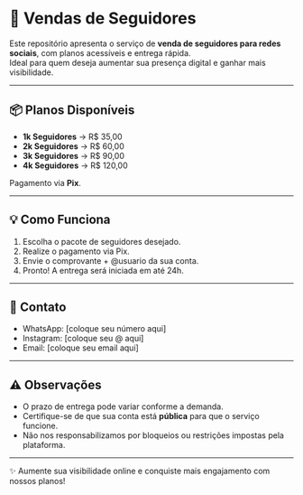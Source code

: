 # 🚀 Vendas de Seguidores

Este repositório apresenta o serviço de **venda de seguidores para redes sociais**, com planos acessíveis e entrega rápida.  
Ideal para quem deseja aumentar sua presença digital e ganhar mais visibilidade.

---

## 📦 Planos Disponíveis

- **1k Seguidores** → R$ 35,00  
- **2k Seguidores** → R$ 60,00  
- **3k Seguidores** → R$ 90,00  
- **4k Seguidores** → R$ 120,00  

Pagamento via **Pix**.

---

## 💡 Como Funciona

1. Escolha o pacote de seguidores desejado.  
2. Realize o pagamento via Pix.  
3. Envie o comprovante + @usuario da sua conta.  
4. Pronto! A entrega será iniciada em até 24h.  

---

## 📲 Contato

- WhatsApp: [coloque seu número aqui]  
- Instagram: [coloque seu @ aqui]  
- Email: [coloque seu email aqui]  

---

## ⚠️ Observações

- O prazo de entrega pode variar conforme a demanda.  
- Certifique-se de que sua conta está **pública** para que o serviço funcione.  
- Não nos responsabilizamos por bloqueios ou restrições impostas pela plataforma.  

---

✨ Aumente sua visibilidade online e conquiste mais engajamento com nossos planos!

